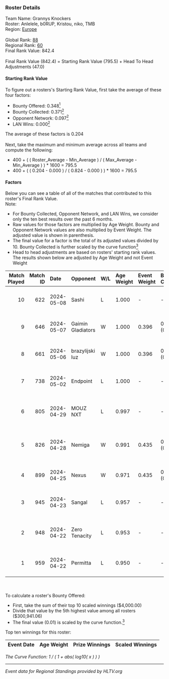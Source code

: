 ### Roster Details<br />
Team Name: Grannys Knockers<br />
Roster: Anlelele, b0RUP, Kristou, niko, TMB<br />
Region: [Europe]( ../standings_europe.md)<br />
<br />
Global Rank: [88](../standings_global.md)<br />
Regional Rank: [60]( ../standings_europe.md)<br />
Final Rank Value:  842.4<br />
<br />
Final Rank Value (842.4) = Starting Rank Value (795.5) + Head To Head Adjustments (47.0)<br />

#### Starting Rank Value<br />
To figure out a rosters's Starting Rank Value, first take the average of these four factors:<br />
- Bounty Offered: 0.348[<sup>1</sup>](#table2)
- Bounty Collected: 0.371[<sup>2</sup>](#table1)
- Opponent Network: 0.097[<sup>2</sup>](#table1)
- LAN Wins: 0.000[<sup>2</sup>](#table1)

The average of these factors is 0.204<br />
<br />
Next, take the maximum and minimum average across all teams and compute the following:<br />
- 400 + ( ( Roster_Average - Min_Average ) / ( Max_Average - Min_Average ) ) * 1600 = 795.5
- 400 + ( ( 0.204 - 0.000 ) / ( 0.824 - 0.000 ) ) * 1600 = 795.5


#### Factors<br />
Below you can see a table of all of the matches that contributed to this roster's Final Rank Value.<br />
Note:<br />

- For Bounty Collected, Opponent Network, and LAN Wins, we consider only the ten best results over the past 6 months.
- Raw values for those factors are multiplied by Age Weight. Bounty and Opponent Network values are also multiplied by Event Weight. The adjusted value is shown in parenthesis.
- The final value for a factor is the total of its adjusted values divided by 10. Bounty Collected is further scaled by the curve function[<sup>3</sup>](#curveFunction)
- Head to head adjustments are based on rosters' starting rank values. The results shown below are adjusted by Age Weight and not Event Weight
<span id="table1"></span><br />


| Match Played | Match ID | Date       | Opponent          | W/L | Age Weight | Event Weight | Bounty Collected | Opponent Network | LAN Wins  | H2H Adj. | Roster                                   |
| -: | -: | :- | :- | :- | :- | :- | :- | :- | :- | -: | :- |
|           10 |      622 | 2024-05-08 | Sashi             | L   | 1.000      | -            | -                | -                | -         |    -3.48 | Anlelele, b0RUP, Kristou, niko, TMB      |
|            9 |      646 | 2024-05-07 | Gaimin Gladiators | W   | 1.000      | 0.396        | 0.090 (0.036)    | 0.809 (0.321)    | 0 (0.000) |    26.83 | Anlelele, b0RUP, Kristou, niko, TMB      |
|            8 |      661 | 2024-05-06 | brazylijski luz   | W   | 1.000      | 0.396        | 0.006 (0.003)    | 0.374 (0.148)    | 0 (0.000) |    17.67 | Anlelele, b0RUP, Kristou, niko, TMB      |
|            7 |      738 | 2024-05-02 | Endpoint          | L   | 1.000      | -            | -                | -                | -         |   -10.69 | Anlelele, b0RUP, Kristou, niko, TMB      |
|            6 |      805 | 2024-04-29 | MOUZ NXT          | L   | 0.997      | -            | -                | -                | -         |    -7.61 | b0RUP, Kristou, niko, refrezh, TMB       |
|            5 |      826 | 2024-04-28 | Nemiga            | W   | 0.991      | 0.435        | 0.363 (0.156)    | 0.647 (0.279)    | 0 (0.000) |    28.18 | b0RUP, Kristou, niko, refrezh, TMB       |
|            4 |      899 | 2024-04-25 | Nexus             | W   | 0.971      | 0.435        | 0.014 (0.006)    | 0.518 (0.219)    | 0 (0.000) |    18.02 | BTN, ERSIN, ragga, s0und, XELLOW         |
|            3 |      945 | 2024-04-23 | Sangal            | L   | 0.957      | -            | -                | -                | -         |    -5.85 | Anlelele, b0RUP, Kristou, niko, TMB      |
|            2 |      948 | 2024-04-22 | Zero Tenacity     | L   | 0.953      | -            | -                | -                | -         |    -7.02 | aVN, brutmonster, Cjoffo, nEMANHA, simke |
|            1 |      959 | 2024-04-22 | Permitta          | L   | 0.950      | -            | -                | -                | -         |    -9.07 | bnox, maaryy, mASKED, morelz, Vegi       |

<br />
<span id="table2"></span><br />
To calculate a roster's Bounty Offered:<br />

- First, take the sum of their top 10 scaled winnings ($4,000.00)
- Divide that value by the 5th highest value among all rosters ($300,941.06)
- The final value (0.01) is scaled by the curve function.[<sup>3</sup>](#curveFunction)

Top ten winnings for this roster:<br />

| Event Date | Age Weight | Prize Winnings | Scaled Winnings |
| :- | -: | :- | :- |


<span id="curveFunction"></span>_The Curve Function: 1 / ( 1 + abs( log10( x ) ) )_<br />

---
_Event data for Regional Standings provided by HLTV.org_<br />
